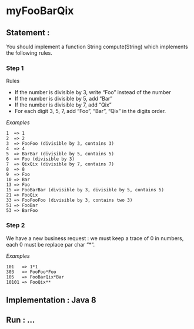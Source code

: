 # myFooBarQix
## Statement :

You should implement a function String compute(String) which implements the following rules.

### Step 1
Rules

- If the number is divisible by 3, write “Foo” instead of the number
- If the number is divisible by 5, add “Bar”
- If the number is divisible by 7, add “Qix”
- For each digit 3, 5, 7, add “Foo”, “Bar”, “Qix” in the digits order.

*Examples*
```
1  => 1
2  => 2
3  => FooFoo (divisible by 3, contains 3)
4  => 4
5  => BarBar (divisible by 5, contains 5)
6  => Foo (divisible by 3)
7  => QixQix (divisible by 7, contains 7)
8  => 8
9  => Foo
10 => Bar
13 => Foo
15 => FooBarBar (divisible by 3, divisible by 5, contains 5)
21 => FooQix
33 => FooFooFoo (divisible by 3, contains two 3)
51 => FooBar
53 => BarFoo
```

### Step 2
We have a new business request : we must keep a trace of 0 in numbers, each 0 must be replace par char “*“.

*Examples*
```
101   => 1*1
303   => FooFoo*Foo
105   => FooBarQix*Bar
10101 => FooQix**
```

## Implementation : Java 8
	
## Run : ...
